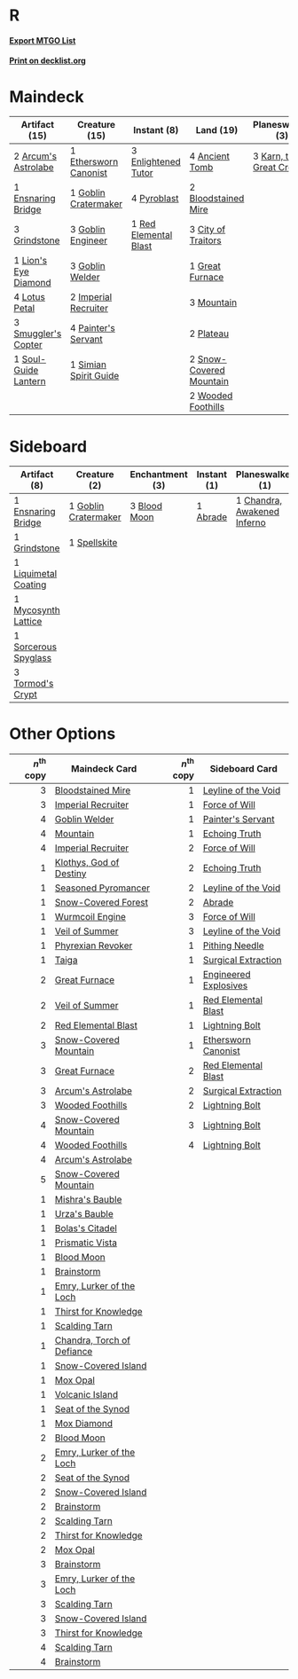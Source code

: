 # R

#### [Export MTGO List](../collection/R/R.txt)
#### [Print on decklist.org](http://decklist.org/?deckmain=4%09Ancient%20Tomb%0A2%09Arcum's%20Astrolabe%0A2%09Bloodstained%20Mire%0A3%09City%20of%20Traitors%0A3%09Enlightened%20Tutor%0A1%09Ensnaring%20Bridge%0A1%09Ethersworn%20Canonist%0A1%09Goblin%20Cratermaker%0A3%09Goblin%20Engineer%0A3%09Goblin%20Welder%0A1%09Great%20Furnace%0A3%09Grindstone%0A2%09Imperial%20Recruiter%0A3%09Karn,%20the%20Great%20Creator%0A1%09Lion's%20Eye%20Diamond%0A4%09Lotus%20Petal%0A3%09Mountain%0A4%09Painter's%20Servant%0A2%09Plateau%0A4%09Pyroblast%0A1%09Red%20Elemental%20Blast%0A1%09Simian%20Spirit%20Guide%0A3%09Smuggler's%20Copter%0A2%09Snow-Covered%20Mountain%0A1%09Soul-Guide%20Lantern%0A2%09Wooded%20Foothills&deckside=1%09Abrade%0A3%09Blood%20Moon%0A1%09Chandra,%20Awakened%20Inferno%0A1%09Ensnaring%20Bridge%0A1%09Goblin%20Cratermaker%0A1%09Grindstone%0A1%09Liquimetal%20Coating%0A1%09Mycosynth%20Lattice%0A1%09Sorcerous%20Spyglass%0A1%09Spellskite%0A3%09Tormod's%20Crypt)
# Maindeck

|                                         Artifact (15)                                         |                                         Creature (15)                                          |                                         Instant (8)                                         |                                            Land (19)                                             |                                          Planeswalker (3)                                          |
|-----------------------------------------------------------------------------------------------|------------------------------------------------------------------------------------------------|---------------------------------------------------------------------------------------------|--------------------------------------------------------------------------------------------------|----------------------------------------------------------------------------------------------------|
|2 [Arcum's Astrolabe](http://gatherer.wizards.com/Pages/Card/Details.aspx?multiverseid=464169) |1 [Ethersworn Canonist](http://gatherer.wizards.com/Pages/Card/Details.aspx?multiverseid=174931)|3 [Enlightened Tutor](http://gatherer.wizards.com/Pages/Card/Details.aspx?multiverseid=15355)|4 [Ancient Tomb](http://gatherer.wizards.com/Pages/Card/Details.aspx?multiverseid=409567)         |3 [Karn, the Great Creator](http://gatherer.wizards.com/Pages/Card/Details.aspx?multiverseid=460928)|
|1 [Ensnaring Bridge](http://gatherer.wizards.com/Pages/Card/Details.aspx?multiverseid=15866)   |1 [Goblin Cratermaker](http://gatherer.wizards.com/Pages/Card/Details.aspx?multiverseid=452853) |4 [Pyroblast](http://gatherer.wizards.com/Pages/Card/Details.aspx?multiverseid=4083)         |2 [Bloodstained Mire](http://gatherer.wizards.com/Pages/Card/Details.aspx?multiverseid=405094)    |                                                                                                    |
|3 [Grindstone](http://gatherer.wizards.com/Pages/Card/Details.aspx?multiverseid=425810)        |3 [Goblin Engineer](http://gatherer.wizards.com/Pages/Card/Details.aspx?multiverseid=464077)    |1 [Red Elemental Blast](http://gatherer.wizards.com/Pages/Card/Details.aspx?multiverseid=814)|3 [City of Traitors](http://gatherer.wizards.com/Pages/Card/Details.aspx?multiverseid=6168)       |                                                                                                    |
|1 [Lion's Eye Diamond](http://gatherer.wizards.com/Pages/Card/Details.aspx?multiverseid=3255)  |3 [Goblin Welder](http://gatherer.wizards.com/Pages/Card/Details.aspx?multiverseid=389537)      |                                                                                             |1 [Great Furnace](http://gatherer.wizards.com/Pages/Card/Details.aspx?multiverseid=389542)        |                                                                                                    |
|4 [Lotus Petal](http://gatherer.wizards.com/Pages/Card/Details.aspx?multiverseid=420602)       |2 [Imperial Recruiter](http://gatherer.wizards.com/Pages/Card/Details.aspx?multiverseid=442125) |                                                                                             |3 [Mountain](http://gatherer.wizards.com/Pages/Card/Details.aspx?multiverseid=439859)             |                                                                                                    |
|3 [Smuggler's Copter](http://gatherer.wizards.com/Pages/Card/Details.aspx?multiverseid=417808) |4 [Painter's Servant](http://gatherer.wizards.com/Pages/Card/Details.aspx?multiverseid=420607)  |                                                                                             |2 [Plateau](http://gatherer.wizards.com/Pages/Card/Details.aspx?multiverseid=880)                 |                                                                                                    |
|1 [Soul-Guide Lantern](http://gatherer.wizards.com/Pages/Card/Details.aspx?multiverseid=476488)|1 [Simian Spirit Guide](http://gatherer.wizards.com/Pages/Card/Details.aspx?multiverseid=442137)|                                                                                             |2 [Snow-Covered Mountain](http://gatherer.wizards.com/Pages/Card/Details.aspx?multiverseid=121233)|                                                                                                    |
|                                                                                               |                                                                                                |                                                                                             |2 [Wooded Foothills](http://gatherer.wizards.com/Pages/Card/Details.aspx?multiverseid=405116)     |                                                                                                    |


# Sideboard

|                                         Artifact (8)                                          |                                         Creature (2)                                          |                                   Enchantment (3)                                    |                                    Instant (1)                                    |                                           Planeswalker (1)                                           |
|-----------------------------------------------------------------------------------------------|-----------------------------------------------------------------------------------------------|--------------------------------------------------------------------------------------|-----------------------------------------------------------------------------------|------------------------------------------------------------------------------------------------------|
|1 [Ensnaring Bridge](http://gatherer.wizards.com/Pages/Card/Details.aspx?multiverseid=15866)   |1 [Goblin Cratermaker](http://gatherer.wizards.com/Pages/Card/Details.aspx?multiverseid=452853)|3 [Blood Moon](http://gatherer.wizards.com/Pages/Card/Details.aspx?multiverseid=45386)|1 [Abrade](http://gatherer.wizards.com/Pages/Card/Details.aspx?multiverseid=430772)|1 [Chandra, Awakened Inferno](http://gatherer.wizards.com/Pages/Card/Details.aspx?multiverseid=466881)|
|1 [Grindstone](http://gatherer.wizards.com/Pages/Card/Details.aspx?multiverseid=425810)        |1 [Spellskite](http://gatherer.wizards.com/Pages/Card/Details.aspx?multiverseid=397743)        |                                                                                      |                                                                                   |                                                                                                      |
|1 [Liquimetal Coating](http://gatherer.wizards.com/Pages/Card/Details.aspx?multiverseid=389578)|                                                                                               |                                                                                      |                                                                                   |                                                                                                      |
|1 [Mycosynth Lattice](http://gatherer.wizards.com/Pages/Card/Details.aspx?multiverseid=446209) |                                                                                               |                                                                                      |                                                                                   |                                                                                                      |
|1 [Sorcerous Spyglass](http://gatherer.wizards.com/Pages/Card/Details.aspx?multiverseid=435407)|                                                                                               |                                                                                      |                                                                                   |                                                                                                      |
|3 [Tormod's Crypt](http://gatherer.wizards.com/Pages/Card/Details.aspx?multiverseid=389723)    |                                                                                               |                                                                                      |                                                                                   |                                                                                                      |


# Other Options

|*n*<sup>th</sup> copy|                                            Maindeck Card                                            |*n*<sup>th</sup> copy|                                        Sideboard Card                                         |
|--------------------:|-----------------------------------------------------------------------------------------------------|--------------------:|-----------------------------------------------------------------------------------------------|
|                    3|[Bloodstained Mire](http://gatherer.wizards.com/Pages/Card/Details.aspx?multiverseid=405094)         |                    1|[Leyline of the Void](http://gatherer.wizards.com/Pages/Card/Details.aspx?multiverseid=107682) |
|                    3|[Imperial Recruiter](http://gatherer.wizards.com/Pages/Card/Details.aspx?multiverseid=442125)        |                    1|[Force of Will](http://gatherer.wizards.com/Pages/Card/Details.aspx?multiverseid=3107)         |
|                    4|[Goblin Welder](http://gatherer.wizards.com/Pages/Card/Details.aspx?multiverseid=389537)             |                    1|[Painter's Servant](http://gatherer.wizards.com/Pages/Card/Details.aspx?multiverseid=420607)   |
|                    4|[Mountain](http://gatherer.wizards.com/Pages/Card/Details.aspx?multiverseid=439859)                  |                    1|[Echoing Truth](http://gatherer.wizards.com/Pages/Card/Details.aspx?multiverseid=405212)       |
|                    4|[Imperial Recruiter](http://gatherer.wizards.com/Pages/Card/Details.aspx?multiverseid=442125)        |                    2|[Force of Will](http://gatherer.wizards.com/Pages/Card/Details.aspx?multiverseid=3107)         |
|                    1|[Klothys, God of Destiny](http://gatherer.wizards.com/Pages/Card/Details.aspx?multiverseid=476471)   |                    2|[Echoing Truth](http://gatherer.wizards.com/Pages/Card/Details.aspx?multiverseid=405212)       |
|                    1|[Seasoned Pyromancer](http://gatherer.wizards.com/Pages/Card/Details.aspx?multiverseid=464094)       |                    2|[Leyline of the Void](http://gatherer.wizards.com/Pages/Card/Details.aspx?multiverseid=107682) |
|                    1|[Snow-Covered Forest](http://gatherer.wizards.com/Pages/Card/Details.aspx?multiverseid=121192)       |                    2|[Abrade](http://gatherer.wizards.com/Pages/Card/Details.aspx?multiverseid=430772)              |
|                    1|[Wurmcoil Engine](http://gatherer.wizards.com/Pages/Card/Details.aspx?multiverseid=389756)           |                    3|[Force of Will](http://gatherer.wizards.com/Pages/Card/Details.aspx?multiverseid=3107)         |
|                    1|[Veil of Summer](http://gatherer.wizards.com/Pages/Card/Details.aspx?multiverseid=466952)            |                    3|[Leyline of the Void](http://gatherer.wizards.com/Pages/Card/Details.aspx?multiverseid=107682) |
|                    1|[Phyrexian Revoker](http://gatherer.wizards.com/Pages/Card/Details.aspx?multiverseid=383343)         |                    1|[Pithing Needle](http://gatherer.wizards.com/Pages/Card/Details.aspx?multiverseid=129526)      |
|                    1|[Taiga](http://gatherer.wizards.com/Pages/Card/Details.aspx?multiverseid=883)                        |                    1|[Surgical Extraction](http://gatherer.wizards.com/Pages/Card/Details.aspx?multiverseid=397706) |
|                    2|[Great Furnace](http://gatherer.wizards.com/Pages/Card/Details.aspx?multiverseid=389542)             |                    1|[Engineered Explosives](http://gatherer.wizards.com/Pages/Card/Details.aspx?multiverseid=50139)|
|                    2|[Veil of Summer](http://gatherer.wizards.com/Pages/Card/Details.aspx?multiverseid=466952)            |                    1|[Red Elemental Blast](http://gatherer.wizards.com/Pages/Card/Details.aspx?multiverseid=814)    |
|                    2|[Red Elemental Blast](http://gatherer.wizards.com/Pages/Card/Details.aspx?multiverseid=814)          |                    1|[Lightning Bolt](http://gatherer.wizards.com/Pages/Card/Details.aspx?multiverseid=806)         |
|                    3|[Snow-Covered Mountain](http://gatherer.wizards.com/Pages/Card/Details.aspx?multiverseid=121233)     |                    1|[Ethersworn Canonist](http://gatherer.wizards.com/Pages/Card/Details.aspx?multiverseid=174931) |
|                    3|[Great Furnace](http://gatherer.wizards.com/Pages/Card/Details.aspx?multiverseid=389542)             |                    2|[Red Elemental Blast](http://gatherer.wizards.com/Pages/Card/Details.aspx?multiverseid=814)    |
|                    3|[Arcum's Astrolabe](http://gatherer.wizards.com/Pages/Card/Details.aspx?multiverseid=464169)         |                    2|[Surgical Extraction](http://gatherer.wizards.com/Pages/Card/Details.aspx?multiverseid=397706) |
|                    3|[Wooded Foothills](http://gatherer.wizards.com/Pages/Card/Details.aspx?multiverseid=405116)          |                    2|[Lightning Bolt](http://gatherer.wizards.com/Pages/Card/Details.aspx?multiverseid=806)         |
|                    4|[Snow-Covered Mountain](http://gatherer.wizards.com/Pages/Card/Details.aspx?multiverseid=121233)     |                    3|[Lightning Bolt](http://gatherer.wizards.com/Pages/Card/Details.aspx?multiverseid=806)         |
|                    4|[Wooded Foothills](http://gatherer.wizards.com/Pages/Card/Details.aspx?multiverseid=405116)          |                    4|[Lightning Bolt](http://gatherer.wizards.com/Pages/Card/Details.aspx?multiverseid=806)         |
|                    4|[Arcum's Astrolabe](http://gatherer.wizards.com/Pages/Card/Details.aspx?multiverseid=464169)         |                     |                                                                                               |
|                    5|[Snow-Covered Mountain](http://gatherer.wizards.com/Pages/Card/Details.aspx?multiverseid=121233)     |                     |                                                                                               |
|                    1|[Mishra's Bauble](http://gatherer.wizards.com/Pages/Card/Details.aspx?multiverseid=122122)           |                     |                                                                                               |
|                    1|[Urza's Bauble](http://gatherer.wizards.com/Pages/Card/Details.aspx?multiverseid=3818)               |                     |                                                                                               |
|                    1|[Bolas's Citadel](http://gatherer.wizards.com/Pages/Card/Details.aspx?multiverseid=461006)           |                     |                                                                                               |
|                    1|[Prismatic Vista](http://gatherer.wizards.com/Pages/Card/Details.aspx?multiverseid=464193)           |                     |                                                                                               |
|                    1|[Blood Moon](http://gatherer.wizards.com/Pages/Card/Details.aspx?multiverseid=45386)                 |                     |                                                                                               |
|                    1|[Brainstorm](http://gatherer.wizards.com/Pages/Card/Details.aspx?multiverseid=3897)                  |                     |                                                                                               |
|                    1|[Emry, Lurker of the Loch](http://gatherer.wizards.com/Pages/Card/Details.aspx?multiverseid=473005)  |                     |                                                                                               |
|                    1|[Thirst for Knowledge](http://gatherer.wizards.com/Pages/Card/Details.aspx?multiverseid=451061)      |                     |                                                                                               |
|                    1|[Scalding Tarn](http://gatherer.wizards.com/Pages/Card/Details.aspx?multiverseid=405107)             |                     |                                                                                               |
|                    1|[Chandra, Torch of Defiance](http://gatherer.wizards.com/Pages/Card/Details.aspx?multiverseid=417683)|                     |                                                                                               |
|                    1|[Snow-Covered Island](http://gatherer.wizards.com/Pages/Card/Details.aspx?multiverseid=121130)       |                     |                                                                                               |
|                    1|[Mox Opal](http://gatherer.wizards.com/Pages/Card/Details.aspx?multiverseid=397719)                  |                     |                                                                                               |
|                    1|[Volcanic Island](http://gatherer.wizards.com/Pages/Card/Details.aspx?multiverseid=887)              |                     |                                                                                               |
|                    1|[Seat of the Synod](http://gatherer.wizards.com/Pages/Card/Details.aspx?multiverseid=420940)         |                     |                                                                                               |
|                    1|[Mox Diamond](http://gatherer.wizards.com/Pages/Card/Details.aspx?multiverseid=5193)                 |                     |                                                                                               |
|                    2|[Blood Moon](http://gatherer.wizards.com/Pages/Card/Details.aspx?multiverseid=45386)                 |                     |                                                                                               |
|                    2|[Emry, Lurker of the Loch](http://gatherer.wizards.com/Pages/Card/Details.aspx?multiverseid=473005)  |                     |                                                                                               |
|                    2|[Seat of the Synod](http://gatherer.wizards.com/Pages/Card/Details.aspx?multiverseid=420940)         |                     |                                                                                               |
|                    2|[Snow-Covered Island](http://gatherer.wizards.com/Pages/Card/Details.aspx?multiverseid=121130)       |                     |                                                                                               |
|                    2|[Brainstorm](http://gatherer.wizards.com/Pages/Card/Details.aspx?multiverseid=3897)                  |                     |                                                                                               |
|                    2|[Scalding Tarn](http://gatherer.wizards.com/Pages/Card/Details.aspx?multiverseid=405107)             |                     |                                                                                               |
|                    2|[Thirst for Knowledge](http://gatherer.wizards.com/Pages/Card/Details.aspx?multiverseid=451061)      |                     |                                                                                               |
|                    2|[Mox Opal](http://gatherer.wizards.com/Pages/Card/Details.aspx?multiverseid=397719)                  |                     |                                                                                               |
|                    3|[Brainstorm](http://gatherer.wizards.com/Pages/Card/Details.aspx?multiverseid=3897)                  |                     |                                                                                               |
|                    3|[Emry, Lurker of the Loch](http://gatherer.wizards.com/Pages/Card/Details.aspx?multiverseid=473005)  |                     |                                                                                               |
|                    3|[Scalding Tarn](http://gatherer.wizards.com/Pages/Card/Details.aspx?multiverseid=405107)             |                     |                                                                                               |
|                    3|[Snow-Covered Island](http://gatherer.wizards.com/Pages/Card/Details.aspx?multiverseid=121130)       |                     |                                                                                               |
|                    3|[Thirst for Knowledge](http://gatherer.wizards.com/Pages/Card/Details.aspx?multiverseid=451061)      |                     |                                                                                               |
|                    4|[Scalding Tarn](http://gatherer.wizards.com/Pages/Card/Details.aspx?multiverseid=405107)             |                     |                                                                                               |
|                    4|[Brainstorm](http://gatherer.wizards.com/Pages/Card/Details.aspx?multiverseid=3897)                  |                     |                                                                                               |

